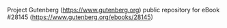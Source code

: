 Project Gutenberg (https://www.gutenberg.org) public repository for eBook #28145 (https://www.gutenberg.org/ebooks/28145)
